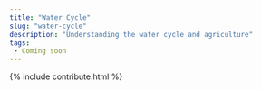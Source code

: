 ```yaml
---
title: "Water Cycle"
slug: "water-cycle"
description: "Understanding the water cycle and agriculture"
tags:
 - Coming soon
---
```


{% include contribute.html %}

